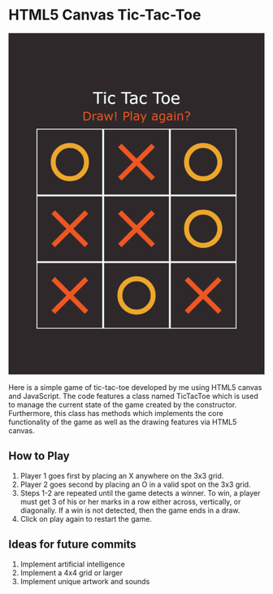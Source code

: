 # HTML5 Canvas Tic-Tac-Toe

[![](tic-tac-toe.png)](https://media.giphy.com/media/TNkhKacTYQCzEsVQ6u/giphy.gif)

Here is a simple game of tic-tac-toe developed by me using HTML5 canvas and JavaScript. The code features a class named TicTacToe which is used to manage the current state of the game created by the constructor. Furthermore, this class has methods which implements the core functionality of the game as well as the drawing features via HTML5 canvas.

## How to Play

1. Player 1 goes first by placing an X anywhere on the 3x3 grid.
2. Player 2 goes second by placing an O in a valid spot on the 3x3 grid.
3. Steps 1-2 are repeated until the game detects a winner. To win, a player must get 3 of his or her marks in a row either across, vertically, or diagonally. If a win is not detected, then the game ends in a draw.
4. Click on play again to restart the game.

## Ideas for future commits

1. Implement artificial intelligence 
2. Implement a 4x4 grid or larger
3. Implement unique artwork and sounds 
